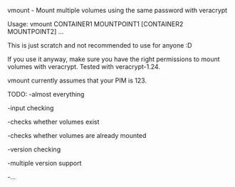 vmount - Mount multiple volumes using the same password with veracrypt

Usage: vmount CONTAINER1 MOUNTPOINT1 [CONTAINER2 MOUNTPOINT2] ...

This is just scratch and not recommended to use for anyone :D

If you use it anyway, make sure you have the right permissions to mount volumes with veracrypt. Tested with veracrypt-1.24.

vmount currently assumes that your PIM is 123.

TODO:
-almost everything

-input checking

-checks whether volumes exist

-checks whether volumes are already mounted

-version checking

-multiple version support

-...

